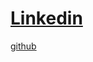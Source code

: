 [Linkedin](https://www.linkedin.com/in/mark-driscoll-093a07b1/)
=======
[github](https://github.com/mdriscoll93)
